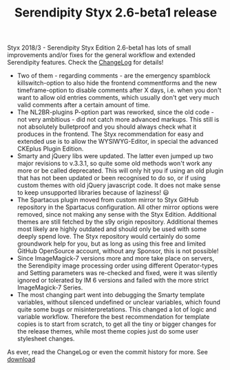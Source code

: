 ﻿---
layout: post
title: Serendipity Styx 2.6-beta1 release
---

Styx 2018/3 - Serendipity Styx Edition 2.6-beta1 has lots of small improvements and/or fixes for the general workflow and extended Serendipity features. Check the [ChangeLog](https://github.com/ophian/styx/blob/2.6-beta1/docs/NEWS) for details!

  - Two of them - regarding comments - are the emergency spamblock killswitch-option to also hide the frontend commentforms and the new timeframe-option to disable comments after X days, i.e. when you don't want to allow old entries comments, which usually don't get very much valid comments after a certain amount of time.
  - The NL2BR-plugins P-option part was reworked, since the old code - not very ambitious - did not catch more advanced markups. This still is not absolutely bulletproof and you should always check what it produces in the frontend. The Styx recommendation for easy and extended use is to allow the WYSIWYG-Editor, in special the advanced CKEplus Plugin Edition.
  - Smarty and jQuery libs were updated. The latter even jumped up two major revisions to v.3.3.1, so quite some old methods won't work any more or be called deprecated. This will only hit you if using an old plugin that has not been updated or been recognised to do so, or if using custom themes with old jQuery javascript code. It does not make sense to keep unsupported libraries because of laziness! 😃
  - The Spartacus plugin moved from custom mirror to Styx GitHub repository in the Spartacus configuration. All other mirror options were removed, since not making any sense with the Styx Edition. Additional themes are still fetched by the s9y origin repository. Additional themes most likely are highly outdated and should only be used with some deeply spend love. The Styx repository would certainly do some groundwork help for you, but as long as using this free and limited GitHub OpenSource account, without any Sponsor, this is not possible!
  - Since ImageMagick-7 versions more and more take place on servers, the Serendipity image processing order using different Operator-types and Setting parameters was re-checked and fixed, were it was silently ignored or tolerated by IM 6 versions and failed with the more strict ImageMagick-7 Series.
  - The most changing part went into debugging the Smarty template variables, without silenced undefined or unclear variables, which found quite some bugs or misinterpretations. This changed a lot of logic and variable workflow. Therefore the best recommendation for template copies is to start from scratch, to get all the tiny or bigger changes for the release themes, while most theme copies just do some user stylesheet changes.

As ever, read the ChangeLog or even the commit history for more. See [download](https://github.com/ophian/styx/releases/tag/2.6-beta1)